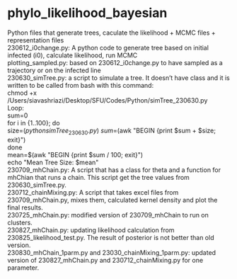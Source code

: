 # phylo_likelihood_bayesian
Python files that generate trees, caculate the likelihood + MCMC files + representation files \
230612_i0change.py: A python code to generate tree based on initial infected (i0), calculate likelihood, run MCMC \
plotting_sampled.py: based on 230612_i0change.py to have sampled as a trajectory or on the infected line \
230630_simTree.py: a script to simulate a tree. It doesn’t have class and it is written to be called from bash with this command: \
chmod +x /Users/siavashriazi/Desktop/SFU/Codes/Python/simTree_230630.py \
Loop: \
sum=0 \
for i in {1..100}; do \
    size=$(python simTree_230630.py) \
    sum=$(awk "BEGIN {print $sum + $size; exit}") \
done \
mean=$(awk "BEGIN {print $sum / 100; exit}") \
echo "Mean Tree Size: $mean" \
230709_mhChain.py: A script that has a class for theta and a function for mhChian that runs a chain. This script get the tree values from 230630_simTree.py. \
230712_chainMixing.py: A script that takes excel files from 230709_mhChain.py, mixes them, calculated kernel density and plot the final results. \
230725_mhChain.py: modified version of 230709_mhChain to run on clusters. \
230827_mhChain.py: updating likelihood calculation from 230825_likelihood_test.py. The result of posterior is not better than old version. \
230830_mhChain_1parm.py and 23030_chainMixing_1parm.py: updated version of 230827_mhChain.py and 230712_chainMixing.py for one parameter.







